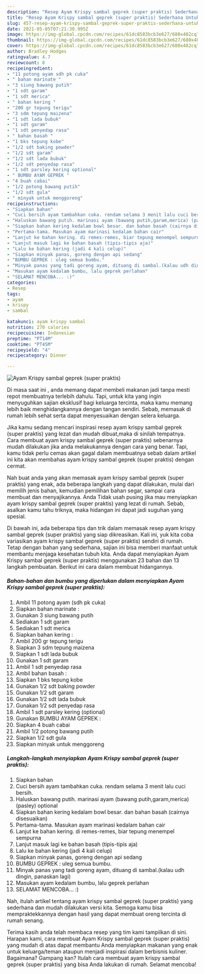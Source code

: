 ```yaml
---
description: "Resep Ayam Krispy sambal geprek (super praktis) Sederhana Untuk Jualan"
title: "Resep Ayam Krispy sambal geprek (super praktis) Sederhana Untuk Jualan"
slug: 457-resep-ayam-krispy-sambal-geprek-super-praktis-sederhana-untuk-jualan
date: 2021-05-05T07:21:30.995Z
image: https://img-global.cpcdn.com/recipes/61dc8583bcb3e627/680x482cq70/ayam-krispy-sambal-geprek-super-praktis-foto-resep-utama.jpg
thumbnail: https://img-global.cpcdn.com/recipes/61dc8583bcb3e627/680x482cq70/ayam-krispy-sambal-geprek-super-praktis-foto-resep-utama.jpg
cover: https://img-global.cpcdn.com/recipes/61dc8583bcb3e627/680x482cq70/ayam-krispy-sambal-geprek-super-praktis-foto-resep-utama.jpg
author: Bradley Hodges
ratingvalue: 4.7
reviewcount: 8
recipeingredient:
- "11 potong ayam sdh pk cuka"
- " bahan marinate "
- "3 siung bawang putih"
- "1 sdt garam"
- "1 sdt merica"
- " bahan kering "
- "200 gr tepung terigu"
- "3 sdm tepung maizena"
- "1 sdt lada bubuk"
- "1 sdt garam"
- "1 sdt penyedap rasa"
- " bahan basah "
- "1 bks tepung kobe"
- "1/2 sdt baking powder"
- "1/2 sdt garam"
- "1/2 sdt lada bubuk"
- "1/2 sdt penyedap rasa"
- "1 sdt parsley kering optional"
- " BUMBU AYAM GEPREK "
- "4 buah cabai"
- "1/2 potong bawang putih"
- "1/2 sdt gula"
- " minyak untuk menggoreng"
recipeinstructions:
- "Siapkan bahan"
- "Cuci bersih ayam tambahkan cuka. rendam selama 3 menit lalu cuci bersih."
- "Haluskan bawang putih. marinasi ayam (bawang putih,garam,merica) (pasley) optional"
- "Siapkan bahan kering kedalam bowl besar. dan bahan basah (cairnya disesuaikan)"
- "Pertama-tama. Masukan ayam marinasi kedalam bahan cair"
- "Lanjut ke bahan kering. di remes-remes, biar tepung menempel sempurna"
- "Lanjut masuk lagi ke bahan basah (tipis-tipis aja)"
- "Lalu ke bahan kering (jadi 4 kali celup)"
- "Siapkan minyak panas, goreng dengan api sedang"
- "BUMBU GEPREK : uleg semua bumbu."
- "Minyak panas yang tadi goreng ayam, dituang di sambal.(kalau udh dingin, panaskan lagi)"
- "Masukan ayam kedalam bumbu, lalu geprek perlahan"
- "SELAMAT MENCOBA... :)"
categories:
- Resep
tags:
- ayam
- krispy
- sambal

katakunci: ayam krispy sambal 
nutrition: 270 calories
recipecuisine: Indonesian
preptime: "PT14M"
cooktime: "PT45M"
recipeyield: "4"
recipecategory: Dinner

---
```



![Ayam Krispy sambal geprek (super praktis)](https://img-global.cpcdn.com/recipes/61dc8583bcb3e627/680x482cq70/ayam-krispy-sambal-geprek-super-praktis-foto-resep-utama.jpg)

Di masa  saat ini , anda memang dapat membeli makanan jadi tanpa mesti repot membuatnya terlebih dahulu. Tapi, untuk kita yang ingin menyuguhkan sajian eksklusif bagi keluarga tercinta, maka kamu memang lebih baik menghidangkannya dengan tangan sendiri. Sebab, memasak di rumah lebih sehat serta dapat menyesuaikan dengan selera keluarga.

Jika kamu sedang mencari inspirasi resep ayam krispy sambal geprek (super praktis) yang lezat dan mudah dibuat,maka di sinilah tempatnya. Cara membuat ayam krispy sambal geprek (super praktis)  sebenarnya mudah dilakukan jika anda melakukannya dengan cara yang benar. Tapi, kamu tidak perlu cemas akan gagal dalam membuatnya 
sebab dalam artikel ini kita akan membahas ayam krispy sambal geprek (super praktis) dengan cermat.  



Nah buat anda yang akan memasak ayam krispy sambal geprek (super praktis) yang enak, ada beberapa langkah yang dapat dilakukan, mulai dari memilih jenis bahan, kemudian pemilihan bahan segar, sampai cara membuat dan menyajikannya. Anda Tidak usah pusing jika mau menyiapkan ayam krispy sambal geprek (super praktis) yang lezat di rumah. Sebab, asalkan kamu  tahu triknya, maka hidangan ini dapat jadi suguhan yang spesial.

Di bawah ini, ada beberapa tips dan trik dalam memasak resep ayam krispy sambal geprek (super praktis) yang siap dikreasikan. Kali ini, yuk kita coba variasikan ayam krispy sambal geprek (super praktis) sendiri di rumah. Tetap dengan bahan yang sederhana, sajian ini bisa memberi manfaat untuk membantu menjaga kesehatan tubuh kita. Anda dapat menyiapkan Ayam Krispy sambal geprek (super praktis) menggunakan 23 bahan dan 13 langkah pembuatan. Berikut ini cara dalam membuat hidangannya.

<!--inarticleads1-->

##### Bahan-bahan dan bumbu yang diperlukan dalam menyiapkan Ayam Krispy sambal geprek (super praktis):

1. Ambil 11 potong ayam (sdh pk cuka)
1. Siapkan  bahan marinate :
1. Gunakan 3 siung bawang putih
1. Sediakan 1 sdt garam
1. Sediakan 1 sdt merica
1. Siapkan  bahan kering :
1. Ambil 200 gr tepung terigu
1. Siapkan 3 sdm tepung maizena
1. Siapkan 1 sdt lada bubuk
1. Gunakan 1 sdt garam
1. Ambil 1 sdt penyedap rasa
1. Ambil  bahan basah :
1. Siapkan 1 bks tepung kobe
1. Gunakan 1/2 sdt baking powder
1. Gunakan 1/2 sdt garam
1. Gunakan 1/2 sdt lada bubuk
1. Gunakan 1/2 sdt penyedap rasa
1. Ambil 1 sdt parsley kering (optional)
1. Gunakan  BUMBU AYAM GEPREK :
1. Siapkan 4 buah cabai
1. Ambil 1/2 potong bawang putih
1. Siapkan 1/2 sdt gula
1. Siapkan  minyak untuk menggoreng




<!--inarticleads2-->

##### Langkah-langkah menyiapkan Ayam Krispy sambal geprek (super praktis):

1. Siapkan bahan
1. Cuci bersih ayam tambahkan cuka. rendam selama 3 menit lalu cuci bersih.
1. Haluskan bawang putih. marinasi ayam (bawang putih,garam,merica) (pasley) optional
1. Siapkan bahan kering kedalam bowl besar. dan bahan basah (cairnya disesuaikan)
1. Pertama-tama. Masukan ayam marinasi kedalam bahan cair
1. Lanjut ke bahan kering. di remes-remes, biar tepung menempel sempurna
1. Lanjut masuk lagi ke bahan basah (tipis-tipis aja)
1. Lalu ke bahan kering (jadi 4 kali celup)
1. Siapkan minyak panas, goreng dengan api sedang
1. BUMBU GEPREK : uleg semua bumbu.
1. Minyak panas yang tadi goreng ayam, dituang di sambal.(kalau udh dingin, panaskan lagi)
1. Masukan ayam kedalam bumbu, lalu geprek perlahan
1. SELAMAT MENCOBA... :)




Nah, itulah artikel tentang  ayam krispy sambal geprek (super praktis)  yang sederhana dan mudah dilakukan versi kita. Semoga kamu bisa mempraktekkannya dengan hasil yang dapat membuat oreng tercinta di rumah senang. 

Terima kasih anda telah membaca resep yang tim kami tampilkan di sini. Harapan kami, cara membuat  Ayam Krispy sambal geprek (super praktis) yang mudah di atas dapat membantu Anda menyiapkan makanan yang enak untuk keluarga/teman ataupun menjadi inspirasi dalam berbisnis kuliner. Bagaimana? Gampang kan? Itulah cara membuat ayam krispy sambal geprek (super praktis) yang bisa Anda lakukan di rumah. Selamat mencoba!

